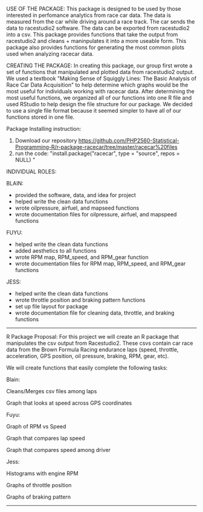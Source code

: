 USE OF THE PACKAGE: This package is designed to be used by those interested in perfomance analytics from race car data. The data is measured from the car while driving around a race track. The car sends the data to racestudio2 software. The data can be exported from racestudio2 into a csv. This package provides functions that take the output from racestudio2 and cleans + maninpulates it into a more useable form. This package also provides functions for generating the most common plots used when analyzing racecar data.

CREATING THE PACKAGE: In creating this package, our group first wrote a set of functions that manipulated and plotted data from racestudio2 output. We used a textbook "Making Sense of Squiggly Lines: The Basic Analysis of Race Car Data Acquisition" to help determine which graphs would be the most useful for individuals working with racecar data. After determining the most useful functions, we organized all of our functions into one R file and used RStudio to help design the file structure for our package. We decided to use a single file format because it seemed simpler to have all of our functions stored in one file.

Package Installing instruction: 
1. Download our repository https://github.com/PHP2560-Statistical-Programming-R/r-package-racecar/tree/master/racecar%20files
2. run the code: 
"install.package("racecar", type = "source", repos = NULL) "


INDIVIDUAL ROLES:

BLAIN: 
- provided the software, data, and idea for project 
- helped write the clean data functions
- wrote oilpressure, airfuel, and mapseed functions
- wrote documentation files for oilpressure, airfuel, and mapspeed functions

FUYU: 
- helped write the clean data functions
- added aesthetics to all functions
- wrote RPM map, RPM_speed, and RPM_gear function
- wrote documentation files for RPM map, RPM_speed, and RPM_gear functions

JESS: 
- helped write the clean data functions 
- wrote throttle position and braking pattern functions
- set up file layout for package
- wrote documentation file for cleaning data, throttle, and braking functions

--------------------
R Package Proposal: 
For this project we will create an R package that manipulates the csv output from Racestudio2. These csvs contain car race data from the Brown Formula Racing endurance laps (speed, throttle, acceleration, GPS position, oil pressure, braking, RPM, gear, etc). 

We will create functions that easily complete the following tasks:

Blain:

Cleans/Merges csv files among laps

Graph that looks at speed across GPS coordinates

Fuyu:

Graph of RPM vs Speed

Graph that compares lap speed

Graph that compares speed among driver

Jess:

Histograms with engine RPM

Graphs of throttle position

Graphs of braking pattern

------------------------------------------------------------------------------------------------------------------------
